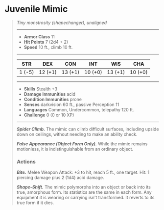 # Juvenile Mimic
>*Tiny monstrosity (shapechanger), unaligned*
>___
>- **Armor Class** 11
>- **Hit Points** 7 (2d4 + 2)
>- **Speed** 10 ft., climb 10 ft.
>___
>|STR|DEX|CON|INT|WIS|CHA|
>|:---:|:---:|:---:|:---:|:---:|:---:|
>|1 (-5)|12 (+1)|13 (+1)|10 (+0)|13 (+1)|10 (+0)|
>___
>- **Skills** Stealth +3
>- **Damage Immunities** acid
>- **Condition Immunities** prone
>- **Senses** darkvision 60 ft., passive Perception 11
>- **Languages** Common, Undercommon, telepathy 120 ft.
>- **Challenge** 0 (0 or 10 XP)
>___
>***Spider Climb.*** The mimic can climb difficult surfaces, including upside down on ceilings, without needing to make an ability check.  
>
>***False Appearance (Object Form Only).*** While the mimic remains motionless, it is indistinguishable from an ordinary object.  
>
>### Actions
>***Bite.*** Melee Weapon Attack: +3 to hit, reach 5 ft., one target. Hit: 1 piercing damage plus 2 (1d4) acid damage.  
>
>***Shape-Shift.*** The mimic polymorphs into an object or back into its true, amorphous form. Its statistics are the same in each form. Any equipment it is wearing or carrying isn't transformed. It reverts to its true form if it dies.